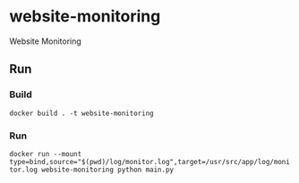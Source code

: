 # website-monitoring
Website Monitoring

## Run

### Build
`docker build . -t website-monitoring`

### Run
`docker run --mount type=bind,source="$(pwd)/log/monitor.log",target=/usr/src/app/log/monitor.log website-monitoring python main.py`
